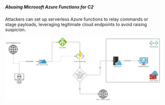##### Abusing Microsoft Azure Functions for C2

Attackers can set up serverless Azure functions to relay commands or stage payloads, leveraging legitimate cloud endpoints to avoid raising suspicion.

![azurefunctions](/doc/azurefunctions.png)